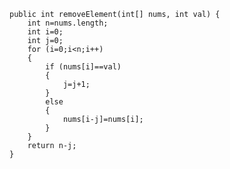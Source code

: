     public int removeElement(int[] nums, int val) {
        int n=nums.length;
        int i=0;
        int j=0;
        for (i=0;i<n;i++)
        {
            if (nums[i]==val)
            {
                j=j+1;
            }
            else
            {
                nums[i-j]=nums[i];
            }
        }
        return n-j;
    }
